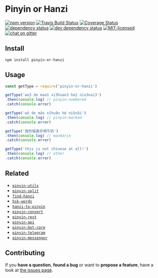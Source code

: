 # Pinyin or Hanzi

[![npm version](https://img.shields.io/npm/v/pinyin-or-hanzi.svg)](https://www.npmjs.com/package/pinyin-or-hanzi)
[![Travis Build Status](https://travis-ci.org/pepebecker/pinyin-or-hanzi.svg)](https://travis-ci.org/pepebecker/pinyin-or-hanzi)
[![Coverage Status](https://coveralls.io/repos/github/pepebecker/pinyin-or-hanzi/badge.svg)](https://coveralls.io/github/pepebecker/pinyin-or-hanzi)
[![dependency status](https://img.shields.io/david/pepebecker/pinyin-or-hanzi.svg)](https://david-dm.org/pepebecker/pinyin-or-hanzi)
[![dev dependency status](https://img.shields.io/david/dev/pepebecker/pinyin-or-hanzi.svg)](https://david-dm.org/pepebecker/pinyin-or-hanzi#info=devDependencies)
[![MIT-licensed](https://img.shields.io/github/license/pepebecker/pinyin-or-hanzi.svg)](https://opensource.org/licenses/MIT)
[![chat on gitter](https://badges.gitter.im/pepebecker.svg)](https://gitter.im/pepebecker)

## Install

```shell
npm install pinyin-or-hanzi
```

## Usage

```js
const getType = require('pinyin-or-hanzi')

getType('wo3 de mao1 xi3huan3 he2 niu3nai3')
.then(console.log) // pinyin-numbered
.catch(console.error)

getType('wǒ de māo xǐhuǎn hé niǔnǎi')
.then(console.log) // pinyin-marked
.catch(console.error)

getType('我的猫喜欢喝牛奶')
.then(console.log) // mandarin
.catch(console.error)

getType('this is not chinese at all!')
.then(console.log) // other
.catch(console.error)
```

## Related

- [`pinyin-utils`](https://github.com/pepebecker/pinyin-utils)
- [`pinyin-split`](https://github.com/pepebecker/pinyin-split)
- [`find-hanzi`](https://github.com/pepebecker/find-hanzi)
- [`hsk-words`](https://github.com/pepebecker/hsk-words)
- [`hanzi-to-pinyin`](https://github.com/pepebecker/hanzi-to-pinyin)
- [`pinyin-convert`](https://github.com/pepebecker/pinyin-convert)
- [`pinyin-rest`](https://github.com/pepebecker/pinyin-rest)
- [`pinyin-api`](https://github.com/pepebecker/pinyin-api)
- [`pinyin-bot-core`](https://github.com/pepebecker/pinyin-bot-core)
- [`pinyin-telegram`](https://github.com/pepebecker/pinyin-telegram)
- [`pinyin-messenger`](https://github.com/pepebecker/pinyin-messenger)

## Contributing

If you **have a question**, **found a bug** or want to **propose a feature**, have a look at [the issues page](https://github.com/pepebecker/pinyin-or-hanzi/issues).